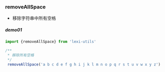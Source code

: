 ### removeAllSpace
- 移除字符串中所有空格

##### demo01 
```ts
import {removeAllSpace} from 'lexi-utils'

/**
 * 移除所有空格
 */
 removeAllSpace('a b c d e f g h i j k l m n o p q r s t u v w x y z') // abcdefghijklmnopqrstuvwxyz
